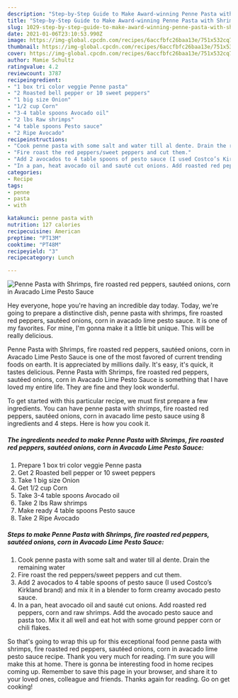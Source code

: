 ```yaml
---
description: "Step-by-Step Guide to Make Award-winning Penne Pasta with Shrimps, fire roasted red peppers, sautéed onions, corn in Avacado Lime Pesto Sauce"
title: "Step-by-Step Guide to Make Award-winning Penne Pasta with Shrimps, fire roasted red peppers, sautéed onions, corn in Avacado Lime Pesto Sauce"
slug: 1029-step-by-step-guide-to-make-award-winning-penne-pasta-with-shrimps-fire-roasted-red-peppers-sauteed-onions-corn-in-avacado-lime-pesto-sauce
date: 2021-01-06T23:10:53.990Z
image: https://img-global.cpcdn.com/recipes/6accfbfc26baa13e/751x532cq70/penne-pasta-with-shrimps-fire-roasted-red-peppers-sauteed-onions-corn-in-avacado-lime-pesto-sauce-recipe-main-photo.jpg
thumbnail: https://img-global.cpcdn.com/recipes/6accfbfc26baa13e/751x532cq70/penne-pasta-with-shrimps-fire-roasted-red-peppers-sauteed-onions-corn-in-avacado-lime-pesto-sauce-recipe-main-photo.jpg
cover: https://img-global.cpcdn.com/recipes/6accfbfc26baa13e/751x532cq70/penne-pasta-with-shrimps-fire-roasted-red-peppers-sauteed-onions-corn-in-avacado-lime-pesto-sauce-recipe-main-photo.jpg
author: Mamie Schultz
ratingvalue: 4.2
reviewcount: 3787
recipeingredient:
- "1 box tri color veggie Penne pasta"
- "2 Roasted bell pepper or 10 sweet peppers"
- "1 big size Onion"
- "1/2 cup Corn"
- "3-4 table spoons Avocado oil"
- "2 lbs Raw shrimps"
- "4 table spoons Pesto sauce"
- "2 Ripe Avocado"
recipeinstructions:
- "Cook penne pasta with some salt and water till al dente. Drain the remaining water"
- "Fire roast the red peppers/sweet peppers and cut them."
- "Add 2 avocados to 4 table spoons of pesto sauce (I used Costco’s Kirkland brand) and mix it in a blender to form creamy avocado pesto sauce."
- "In a pan, heat avocado oil and sauté cut onions. Add roasted red peppers, corn and raw shrimps. Add the avocado pesto sauce and pasta too. Mix it all well and eat hot with some ground pepper corn or chili flakes."
categories:
- Recipe
tags:
- penne
- pasta
- with

katakunci: penne pasta with 
nutrition: 127 calories
recipecuisine: American
preptime: "PT13M"
cooktime: "PT48M"
recipeyield: "3"
recipecategory: Lunch

---
```



![Penne Pasta with Shrimps, fire roasted red peppers, sautéed onions, corn in Avacado Lime Pesto Sauce](https://img-global.cpcdn.com/recipes/6accfbfc26baa13e/751x532cq70/penne-pasta-with-shrimps-fire-roasted-red-peppers-sauteed-onions-corn-in-avacado-lime-pesto-sauce-recipe-main-photo.jpg)

Hey everyone, hope you're having an incredible day today. Today, we're going to prepare a distinctive dish, penne pasta with shrimps, fire roasted red peppers, sautéed onions, corn in avacado lime pesto sauce. It is one of my favorites. For mine, I'm gonna make it a little bit unique. This will be really delicious.



Penne Pasta with Shrimps, fire roasted red peppers, sautéed onions, corn in Avacado Lime Pesto Sauce is one of the most favored of current trending foods on earth. It is appreciated by millions daily. It's easy, it's quick, it tastes delicious. Penne Pasta with Shrimps, fire roasted red peppers, sautéed onions, corn in Avacado Lime Pesto Sauce is something that I have loved my entire life. They are fine and they look wonderful.


To get started with this particular recipe, we must first prepare a few ingredients. You can have penne pasta with shrimps, fire roasted red peppers, sautéed onions, corn in avacado lime pesto sauce using 8 ingredients and 4 steps. Here is how you cook it.

<!--inarticleads1-->

##### The ingredients needed to make Penne Pasta with Shrimps, fire roasted red peppers, sautéed onions, corn in Avacado Lime Pesto Sauce:

1. Prepare 1 box tri color veggie Penne pasta
1. Get 2 Roasted bell pepper or 10 sweet peppers
1. Take 1 big size Onion
1. Get 1/2 cup Corn
1. Take 3-4 table spoons Avocado oil
1. Take 2 lbs Raw shrimps
1. Make ready 4 table spoons Pesto sauce
1. Take 2 Ripe Avocado




<!--inarticleads2-->

##### Steps to make Penne Pasta with Shrimps, fire roasted red peppers, sautéed onions, corn in Avacado Lime Pesto Sauce:

1. Cook penne pasta with some salt and water till al dente. Drain the remaining water
1. Fire roast the red peppers/sweet peppers and cut them.
1. Add 2 avocados to 4 table spoons of pesto sauce (I used Costco’s Kirkland brand) and mix it in a blender to form creamy avocado pesto sauce.
1. In a pan, heat avocado oil and sauté cut onions. Add roasted red peppers, corn and raw shrimps. Add the avocado pesto sauce and pasta too. Mix it all well and eat hot with some ground pepper corn or chili flakes.




So that's going to wrap this up for this exceptional food penne pasta with shrimps, fire roasted red peppers, sautéed onions, corn in avacado lime pesto sauce recipe. Thank you very much for reading. I'm sure you will make this at home. There is gonna be interesting food in home recipes coming up. Remember to save this page in your browser, and share it to your loved ones, colleague and friends. Thanks again for reading. Go on get cooking!
